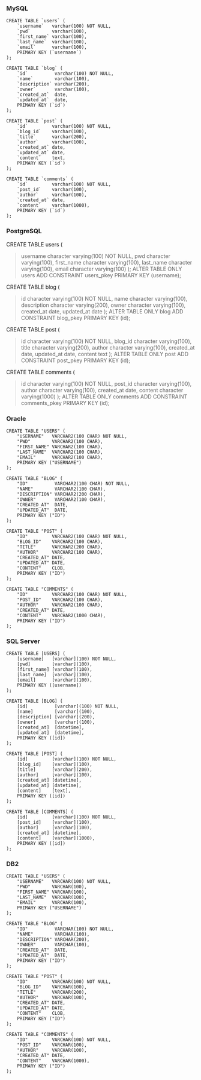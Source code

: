 ### MySQL ###

```
CREATE TABLE `users` (
	`username`   varchar(100) NOT NULL,
	`pwd`        varchar(100),
	`first_name` varchar(100),
	`last_name`  varchar(100),
	`email`      varchar(100),
	PRIMARY KEY (`username`)
);

CREATE TABLE `blog` (
	`id`          varchar(100) NOT NULL,
	`name`        varchar(100),
	`description` varchar(200),
	`owner`       varchar(100),
	`created_at`  date,
	`updated_at`  date,
	PRIMARY KEY (`id`)
);

CREATE TABLE `post` (
	`id`         varchar(100) NOT NULL,
	`blog_id`    varchar(100),
	`title`      varchar(200),
	`author`     varchar(100),
	`created_at` date,
	`updated_at` date,
	`content`    text,
	PRIMARY KEY (`id`)
);

CREATE TABLE `comments` (
	`id`         varchar(100) NOT NULL,
	`post_id`    varchar(100),
	`author`     varchar(100),
	`created_at` date,
	`content`    varchar(1000),
	PRIMARY KEY (`id`)
);
```

### PostgreSQL ###

CREATE TABLE users (
> username character varying(100) NOT NULL,
> pwd character varying(100),
> first\_name character varying(100),
> last\_name character varying(100),
> email character varying(100)
);
ALTER TABLE ONLY users
> ADD CONSTRAINT users\_pkey PRIMARY KEY (username);

CREATE TABLE blog (
> id character varying(100) NOT NULL,
> name character varying(100),
> description character varying(200),
> owner character varying(100),
> created\_at date,
> updated\_at date
);
ALTER TABLE ONLY blog
> ADD CONSTRAINT blog\_pkey PRIMARY KEY (id);

CREATE TABLE post (
> id character varying(100) NOT NULL,
> blog\_id character varying(100),
> title character varying(200),
> author character varying(100),
> created\_at date,
> updated\_at date,
> content text
);
ALTER TABLE ONLY post
> ADD CONSTRAINT post\_pkey PRIMARY KEY (id);

CREATE TABLE comments (
> id character varying(100) NOT NULL,
> post\_id character varying(100),
> author character varying(100),
> created\_at date,
> content character varying(1000)
);
ALTER TABLE ONLY comments
> ADD CONSTRAINT comments\_pkey PRIMARY KEY (id);

### Oracle ###

```
CREATE TABLE "USERS" (
	"USERNAME"   VARCHAR2(100 CHAR) NOT NULL,
	"PWD"        VARCHAR2(100 CHAR),
	"FIRST_NAME" VARCHAR2(100 CHAR),
	"LAST_NAME"  VARCHAR2(100 CHAR),
	"EMAIL"      VARCHAR2(100 CHAR),
	PRIMARY KEY ("USERNAME")
);

CREATE TABLE "BLOG" (
	"ID"          VARCHAR2(100 CHAR) NOT NULL,
	"NAME"        VARCHAR2(100 CHAR),
	"DESCRIPTION" VARCHAR2(200 CHAR),
	"OWNER"       VARCHAR2(100 CHAR),
	"CREATED_AT"  DATE,
	"UPDATED_AT"  DATE,
	PRIMARY KEY ("ID")
);

CREATE TABLE "POST" (
	"ID"         VARCHAR2(100 CHAR) NOT NULL,
	"BLOG_ID"    VARCHAR2(100 CHAR),
	"TITLE"      VARCHAR2(200 CHAR),
	"AUTHOR"     VARCHAR2(100 CHAR),
	"CREATED_AT" DATE,
	"UPDATED_AT" DATE,
	"CONTENT"    CLOB,
	PRIMARY KEY ("ID")
);

CREATE TABLE "COMMENTS" (
	"ID"         VARCHAR2(100 CHAR) NOT NULL,
	"POST_ID"    VARCHAR2(100 CHAR),
	"AUTHOR"     VARCHAR2(100 CHAR),
	"CREATED_AT" DATE,
	"CONTENT"    VARCHAR2(1000 CHAR),
	PRIMARY KEY ("ID")
);
```

### SQL Server ###

```
CREATE TABLE [USERS] (
	[username]   [varchar](100) NOT NULL,
	[pwd]        [varchar](100),
	[first_name] [varchar](100),
	[last_name]  [varchar](100),
	[email]      [varchar](100),
	PRIMARY KEY ([username])
);

CREATE TABLE [BLOG] (
	[id]          [varchar](100) NOT NULL,
	[name]        [varchar](100),
	[description] [varchar](200),
	[owner]       [varchar](100),
	[created_at]  [datetime],
	[updated_at]  [datetime],
	PRIMARY KEY ([id])
);

CREATE TABLE [POST] (
	[id]         [varchar](100) NOT NULL,
	[blog_id]    [varchar](100),
	[title]      [varchar](200),
	[author]     [varchar](100),
	[created_at] [datetime],
	[updated_at] [datetime],
	[content]    [text],
	PRIMARY KEY ([id])
);

CREATE TABLE [COMMENTS] (
	[id]         [varchar](100) NOT NULL,
	[post_id]    [varchar](100),
	[author]     [varchar](100),
	[created_at] [datetime],
	[content]    [varchar](1000),
	PRIMARY KEY ([id])
);
```

### DB2 ###

```
CREATE TABLE "USERS" (
	"USERNAME"   VARCHAR(100) NOT NULL,
	"PWD"        VARCHAR(100),
	"FIRST_NAME" VARCHAR(100),
	"LAST_NAME"  VARCHAR(100),
	"EMAIL"      VARCHAR(100),
	PRIMARY KEY ("USERNAME")
);

CREATE TABLE "BLOG" (
	"ID"          VARCHAR(100) NOT NULL,
	"NAME"        VARCHAR(100),
	"DESCRIPTION" VARCHAR(200),
	"OWNER"       VARCHAR(100),
	"CREATED_AT"  DATE,
	"UPDATED_AT"  DATE,
	PRIMARY KEY ("ID")
);

CREATE TABLE "POST" (
	"ID"         VARCHAR(100) NOT NULL,
	"BLOG_ID"    VARCHAR(100),
	"TITLE"      VARCHAR(200),
	"AUTHOR"     VARCHAR(100),
	"CREATED_AT" DATE,
	"UPDATED_AT" DATE,
	"CONTENT"    CLOB,
	PRIMARY KEY ("ID")
);

CREATE TABLE "COMMENTS" (
	"ID"         VARCHAR(100) NOT NULL,
	"POST_ID"    VARCHAR(100),
	"AUTHOR"     VARCHAR(100),
	"CREATED_AT" DATE,
	"CONTENT"    VARCHAR(1000),
	PRIMARY KEY ("ID")
);
```